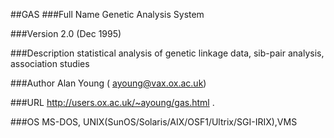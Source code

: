 ##GAS
###Full Name
Genetic Analysis System

###Version
2.0 (Dec 1995)

###Description
statistical analysis of genetic linkage data, sib-pair analysis, association studies

###Author
Alan Young ( ayoung@vax.ox.ac.uk)

###URL
http://users.ox.ac.uk/~ayoung/gas.html .

###OS
MS-DOS, UNIX(SunOS/Solaris/AIX/OSF1/Ultrix/SGI-IRIX),VMS


